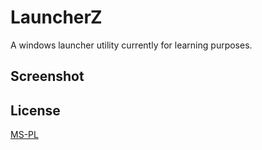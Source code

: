 # LauncherZ
A windows launcher utility currently for learning purposes.

## Screenshot
[](./Screenshot.png?raw=true)

## License
[MS-PL](./LICIENSE)